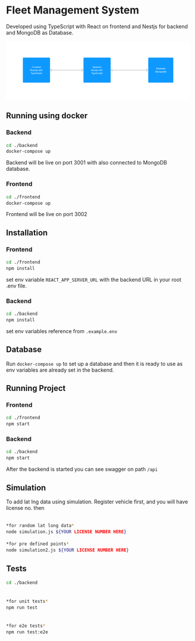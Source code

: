# Fleet Management System

Developed using TypeScript with React on frontend and Nestjs for backend and MongoDB as Database.

![Architecture](./Architecture.png)

## Running using docker

### Backend
```bash
cd ./backend
docker-compose up
```
Backend will be live on port 3001 with also connected to MongoDB database.

### Frontend
```bash
cd ./frontend
docker-compose up
```
Frontend will be live on port 3002

## Installation

### Frontend
```bash
cd ./frontend
npm install
```
set env variable `REACT_APP_SERVER_URL` with the backend URL in your root .env file.

### Backend
```bash
cd ./backend
npm install
```

set env variables reference from `.example.env`

## Database
Run ``docker-compose up`` to set up a database and then it is ready to use as env variables are already set in the backend.

## Running Project

### Frontend
```bash
cd ./frontend
npm start
```

### Backend
```bash
cd ./backend
npm start
```

After the backend is started you can see swagger on path `/api`

## Simulation
To add lat lng data using simulation. Register vehicle first, and you will have license no. then
```bash

*for random lat long data*
node simulation.js ${YOUR LICENSE NUMBER HERE}

*for pre defined points*
node simulation2.js ${YOUR LICENSE NUMBER HERE}
```

## Tests
```bash
cd ./backend


*for unit tests*
npm run test


*for e2e tests*
npm run test:e2e

```